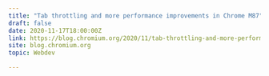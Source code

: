 ```yaml
---
title: "Tab throttling and more performance improvements in Chrome M87"
draft: false
date: 2020-11-17T18:00:00Z
link: https://blog.chromium.org/2020/11/tab-throttling-and-more-performance.html?utm_medium=RSS&utm_source=hune
site: blog.chromium.org
topic: Webdev  

---
```

